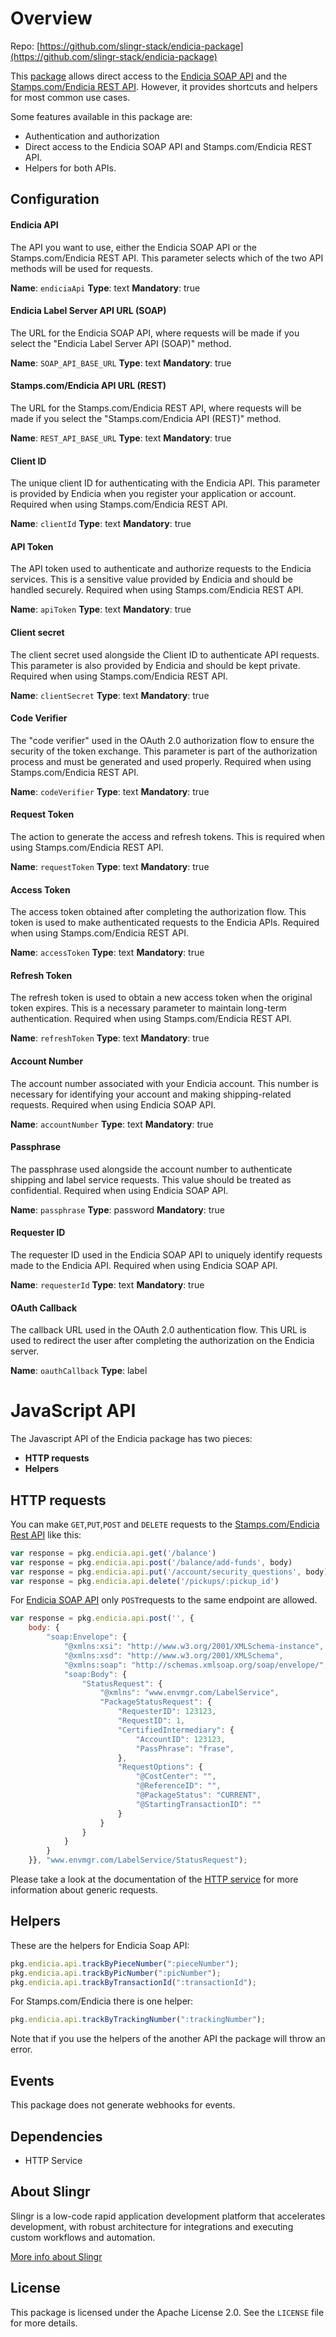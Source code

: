 # Overview

Repo: [https://github.com/slingr-stack/endicia-package](https://github.com/slingr-stack/endicia-package)

This [package](https://platform-docs.slingr.io/dev-reference/data-model-and-logic/packages/) allows direct access to the [Endicia SOAP API](https://www.endicia.com/developer/docs/els.html#endicia-label-server-api) and the [Stamps.com/Endicia REST API](https://developer.stamps.com/rest-api/reference/serav1.html).
However, it provides shortcuts and helpers for most common use cases.

Some features available in this package are:

- Authentication and authorization
- Direct access to the Endicia SOAP API and Stamps.com/Endicia REST API.
- Helpers for both APIs.

## Configuration

#### Endicia API

The API you want to use, either the Endicia SOAP API or the Stamps.com/Endicia REST API. This parameter selects which of the two API methods will be used for requests.

**Name**: `endiciaApi`
**Type**: text
**Mandatory**: true

#### Endicia Label Server API URL (SOAP)

The URL for the Endicia SOAP API, where requests will be made if you select the "Endicia Label Server API (SOAP)" method.

**Name**: `SOAP_API_BASE_URL`
**Type**: text
**Mandatory**: true

#### Stamps.com/Endicia API URL (REST)

The URL for the Stamps.com/Endicia REST API, where requests will be made if you select the "Stamps.com/Endicia API (REST)" method.

**Name**: `REST_API_BASE_URL`
**Type**: text
**Mandatory**: true

#### Client ID

The unique client ID for authenticating with the Endicia API. This parameter is provided by Endicia when you register your application or account. Required when using Stamps.com/Endicia REST API.

**Name**: `clientId`
**Type**: text
**Mandatory**: true

#### API Token

The API token used to authenticate and authorize requests to the Endicia services. This is a sensitive value provided by Endicia and should be handled securely. Required when using Stamps.com/Endicia REST API.

**Name**: `apiToken`
**Type**: text
**Mandatory**: true

#### Client secret

The client secret used alongside the Client ID to authenticate API requests. This parameter is also provided by Endicia and should be kept private. Required when using Stamps.com/Endicia REST API.

**Name**: `clientSecret`
**Type**: text
**Mandatory**: true

#### Code Verifier

The "code verifier" used in the OAuth 2.0 authorization flow to ensure the security of the token exchange. This parameter is part of the authorization process and must be generated and used properly. Required when using Stamps.com/Endicia REST API.

**Name**: `codeVerifier`
**Type**: text
**Mandatory**: true

#### Request Token

The action to generate the access and refresh tokens. This is required when using Stamps.com/Endicia REST API.

**Name**: `requestToken`
**Type**: text
**Mandatory**: true

#### Access Token

The access token obtained after completing the authorization flow. This token is used to make authenticated requests to the Endicia APIs. Required when using Stamps.com/Endicia REST API.

**Name**: `accessToken`
**Type**: text
**Mandatory**: true

#### Refresh Token

The refresh token is used to obtain a new access token when the original token expires. This is a necessary parameter to maintain long-term authentication. Required when using Stamps.com/Endicia REST API.

**Name**: `refreshToken`
**Type**: text
**Mandatory**: true

#### Account Number

The account number associated with your Endicia account. This number is necessary for identifying your account and making shipping-related requests. Required when using Endicia SOAP API.

**Name**: `accountNumber`
**Type**: text
**Mandatory**: true

#### Passphrase

The passphrase used alongside the account number to authenticate shipping and label service requests. This value should be treated as confidential. Required when using Endicia SOAP API.

**Name**: `passphrase`
**Type**: password
**Mandatory**: true

#### Requester ID

The requester ID used in the Endicia SOAP API to uniquely identify requests made to the Endicia API. Required when using Endicia SOAP API.

**Name**: `requesterId`
**Type**: text
**Mandatory**: true

#### OAuth Callback

The callback URL used in the OAuth 2.0 authentication flow. This URL is used to redirect the user after completing the authorization on the Endicia server.

**Name**: `oauthCallback`
**Type**: label

# JavaScript API

The Javascript API of the Endicia package has two pieces:

- **HTTP requests**
- **Helpers**

## HTTP requests
You can make `GET`,`PUT`,`POST` and `DELETE` requests to the [Stamps.com/Endicia Rest API](https://developer.stamps.com/rest-api/reference/serav1.html) like this:
```javascript
var response = pkg.endicia.api.get('/balance')
var response = pkg.endicia.api.post('/balance/add-funds', body)
var response = pkg.endicia.api.put('/account/security_questions', body)
var response = pkg.endicia.api.delete('/pickups/:pickup_id')
```
For [Endicia SOAP API](https://www.endicia.com/developer/docs/els.html#endicia-label-server-api) only `POST`requests to the same endpoint are allowed.
```javascript
var response = pkg.endicia.api.post('', {
    body: {
        "soap:Envelope": {
            "@xmlns:xsi": "http://www.w3.org/2001/XMLSchema-instance",
            "@xmlns:xsd": "http://www.w3.org/2001/XMLSchema",
            "@xmlns:soap": "http://schemas.xmlsoap.org/soap/envelope/",
            "soap:Body": {
                "StatusRequest": {
                    "@xmlns": "www.envmgr.com/LabelService",
                    "PackageStatusRequest": {
                        "RequesterID": 123123,
                        "RequestID": 1,
                        "CertifiedIntermediary": {
                            "AccountID": 123123,
                            "PassPhrase": "frase",
                        },
                        "RequestOptions": {
                            "@CostCenter": "",
                            "@ReferenceID": "",
                            "@PackageStatus": "CURRENT",
                            "@StartingTransactionID": ""
                        }
                    }
                }
            }
        }
    }}, "www.envmgr.com/LabelService/StatusRequest");
```
Please take a look at the documentation of the [HTTP service](https://github.com/slingr-stack/http-service)
for more information about generic requests.

## Helpers

These are the helpers for Endicia Soap API:

```javascript
pkg.endicia.api.trackByPieceNumber(":pieceNumber");
pkg.endicia.api.trackByPicNumber(":picNumber");
pkg.endicia.api.trackByTransactionId(":transactionId");
```

For Stamps.com/Endicia there is one helper:

```javascript
pkg.endicia.api.trackByTrackingNumber(":trackingNumber");
```

Note that if you use the helpers of the another API the package will throw an error.


## Events

This package does not generate webhooks for events.

## Dependencies
* HTTP Service

## About Slingr

Slingr is a low-code rapid application development platform that accelerates development, with robust architecture for integrations and executing custom workflows and automation.

[More info about Slingr](https://slingr.io)

## License

This package is licensed under the Apache License 2.0. See the `LICENSE` file for more details.
